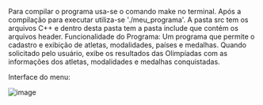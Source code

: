 Para compilar o programa usa-se o comando make no terminal. Após a compilação para executar utiliza-se './meu_programa'.
A pasta src tem os arquivos C++ e dentro desta pasta tem a pasta include que contém os arquivos header.
Funcionalidade do Programa:
Um programa que permite o cadastro e exibição de atletas, modalidades, países e medalhas.
Quando solicitado pelo usuário, exibe os resultados das Olimpíadas com as informações dos atletas,
modalidades e medalhas conquistadas.

Interface do menu:


![image](https://github.com/user-attachments/assets/2582af5d-a48b-4353-bf23-d3840dcc5bf3)

